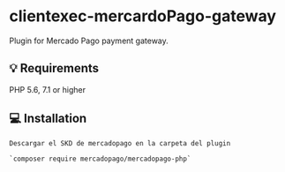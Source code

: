 # clientexec-mercardoPago-gateway

Plugin for Mercado Pago payment gateway.

## 💡 Requirements

PHP 5.6, 7.1 or higher

## 💻 Installation

    Descargar el SKD de mercadopago en la carpeta del plugin

    `composer require mercadopago/mercadopago-php`


    
